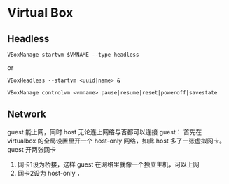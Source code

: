 # Virtual Box

## Headless
`VBoxManage startvm $VMNAME --type headless`

or

` VBoxHeadless --startvm <uuid|name> & `

` VBoxManage controlvm <vmname> pause|resume|reset|poweroff|savestate `

## Network

guest 能上网，同时 host 无论连上网络与否都可以连接 guest：
首先在 virtualbox 的全局设置里开一个 host-only 网络，如此 host 多了一张虚拟网卡。guest 开两张网卡

1. 网卡1设为桥接，这样 guest 在网络里就像一个独立主机，可以上网
2. 网卡2设为 host-only ，
